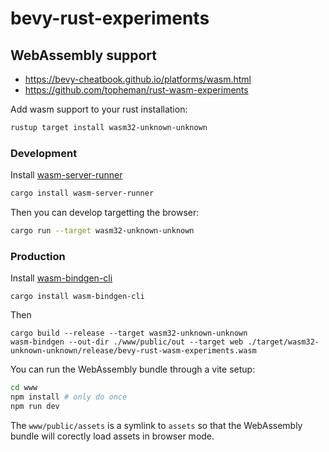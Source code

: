 # bevy-rust-experiments

## WebAssembly support

- https://bevy-cheatbook.github.io/platforms/wasm.html
- https://github.com/topheman/rust-wasm-experiments

Add wasm support to your rust installation:

```sh
rustup target install wasm32-unknown-unknown
```

### Development

Install [wasm-server-runner](https://github.com/jakobhellermann/wasm-server-runner)

```sh
cargo install wasm-server-runner
```

Then you can develop targetting the browser:

```sh
cargo run --target wasm32-unknown-unknown
```

### Production

Install [wasm-bindgen-cli](https://rustwasm.github.io/docs/wasm-bindgen/reference/cli.html)

```
cargo install wasm-bindgen-cli
```

Then

```
cargo build --release --target wasm32-unknown-unknown
wasm-bindgen --out-dir ./www/public/out --target web ./target/wasm32-unknown-unknown/release/bevy-rust-wasm-experiments.wasm
```

You can run the WebAssembly bundle through a vite setup:

```sh
cd www
npm install # only do once
npm run dev
```

The `www/public/assets` is a symlink to `assets` so that the WebAssembly bundle will corectly load assets in browser mode.
